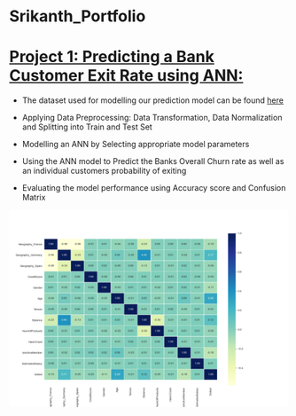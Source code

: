 # Srikanth_Portfolio


# [Project 1: Predicting a Bank Customer Exit Rate using ANN:](https://github.com/srikanthv0610/Artificial-Neural-Network_Predicting-BankCustomer-ExitRate)

* The dataset used for modelling our prediction model can be found [here](https://github.com/srikanthv0610/Artificial-Neural-Network_Predicting-BankCustomer-ExitRate/tree/main/Dataset)

* Applying Data Preprocessing: Data Transformation, Data Normalization and Splitting into Train and Test Set

* Modelling an ANN by Selecting appropriate model parameters

* Using the ANN model to Predict the Banks Overall Churn rate as well as an individual customers probability of exiting 

* Evaluating the model performance using Accuracy score and Confusion Matrix

![Correlation_analysis](https://github.com/srikanthv0610/Srikanth_Portfolio/blob/main/Images/Correlation_analysis.png)

